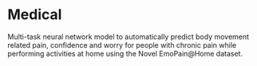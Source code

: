 # Medical
Multi-task neural network  model to automatically predict body movement  related pain, confidence and worry for people  with chronic pain while performing activities at  home using the Novel EmoPain@Home dataset.
